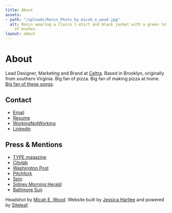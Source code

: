 ```yaml
---
title: About
assets:
- path: "/uploads/Ronin_Photo_by_micah_e_wood.jpg"
  alt: Ronin wearing a Clairo t-shirt and black jacket with a green tote bag in front
    of bushes.
layout: about
---
```


# About

Lead Designer, Marketing and Brand at [Celtra](http://celtra.com). Based in Brooklyn, originally from southern Virginia. Big fan of pizza. Big fan of making pizza at home. [Big fan of these songs](https://open.spotify.com/playlist/4m1O4IBKp8SEb8S4qoMzcp?si=DDXByu0vTAq_Q6n-6ilIiw).

## Contact
- [Email](mailto:ronin@hey.com)
- [Resume](/uploads/Ronin_Wood_Resume_2020.pdf)
- [WorkingNotWorking](https://workingnotworking.com/34933-ronin)
- [Linkedin](https://www.linkedin.com/in/roninwood/)

## Press & Mentions
- [TYPE magazine](https://www.typemag.org/post/fonts-and-leading-on-the-campaign-trail)
- [Citylab](https://www.citylab.com/design/2018/10/can-great-campaign-poster-win-election/572107/)
- [Washington Post](https://www.washingtonpost.com/graphics/2018/politics/political-logos/?utm_term=.4b5af2a132af)
- [Pitchfork](https://pitchfork.com/news/54448-future-islands-frontman-samuel-t-herring-is-also-a-rapper-watch-him-in-action/)
- [Spin](https://www.spin.com/2014/03/future-islands-sam-herring-rap-hemlock-ernst/)
- [Sidney Morning Herald](https://www.smh.com.au/entertainment/art-and-design/graffiti-artist-banksy-unveils-nyc-art-20131004-2uzbn.html)
- [Baltimore Sun](http://www.baltimoresun.com/business/bs-bz-ripleys-plans-20111026-story.html)

Headshot by [Micah E. Wood](http://micahewood.com). Website built by [Jessica Harllee](http://jessicaharllee.com) and powered by [Siteleaf](http://siteleaf.com).